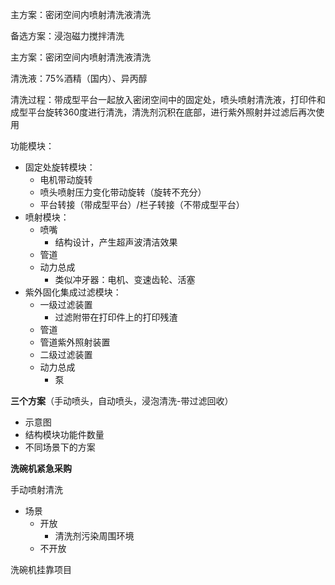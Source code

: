 主方案：密闭空间内喷射清洗液清洗

备选方案：浸泡磁力搅拌清洗



主方案：密闭空间内喷射清洗液清洗

清洗液：75%酒精（国内）、异丙醇

清洗过程：带成型平台一起放入密闭空间中的固定处，喷头喷射清洗液，打印件和成型平台旋转360度进行清洗，清洗剂沉积在底部，进行紫外照射并过滤后再次使用

功能模块：

- 固定处旋转模块：
  - 电机带动旋转
  - 喷头喷射压力变化带动旋转（旋转不充分）
  - 平台转接（带成型平台）/栏子转接（不带成型平台）
- 喷射模块：
  - 喷嘴
    - 结构设计，产生超声波清洁效果
  - 管道
  - 动力总成
    - 类似冲牙器：电机、变速齿轮、活塞
- 紫外固化集成过滤模块：
  - 一级过滤装置
    - 过滤附带在打印件上的打印残渣
  - 管道
  - 管道紫外照射装置
  - 二级过滤装置
  - 动力总成
    - 泵

**三个方案**（手动喷头，自动喷头，浸泡清洗-带过滤回收）

- 示意图
- 结构模块功能件数量
- 不同场景下的方案

**洗碗机紧急采购**





手动喷射清洗

- 场景
  - 开放
    - 清洗剂污染周围环境
  - 不开放



洗碗机挂靠项目

